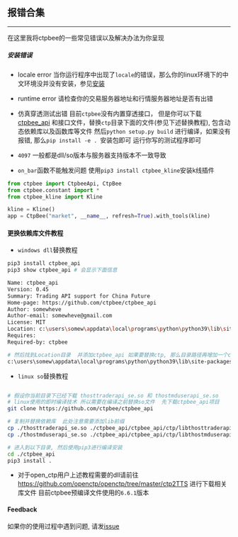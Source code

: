 ## 报错合集

---
在这里我将ctpbee的一些常见错误以及解决办法为你呈现

##### 安装错误

- locale error 当你运行程序中出现了`locale`的错误，那么你的linux环境下的中文环境没并没有安装，参见[安装](install.md)

- runtime error 请检查你的交易服务器地址和行情服务器地址是否有出错

- 仿真穿透测试出错 目前`ctpbee`没有内置穿透接口， 但是你可以下载[ctpbee_api](https://github.com/ctpbee/ctpbee_api)
  和接口文件，替换`ctp`目录下面的文件(参见下述替换教程),
  包含动态依赖库以及函数库等文件 然后`python setup.py build` 进行编译，如果没有报错, 那么`pip install -e . `安装包即可
  运行你写的测试程序即可
- `4097` 一般都是dll/so版本与服务器支持版本不一致导致
- `on_bar`函数不能触发问题 使用`pip3 install ctpbee_kline`安装k线插件

```python
from ctpbee import CtpbeeApi, CtpBee
from ctpbee.constant import *
from ctpbee_kline import Kline

kline = Kline()
app = CtpBee("market", __name__, refresh=True).with_tools(kline)
```

#### 更换依赖库文件教程

- `windows dll`替换教程

```bash
pip3 install ctpbee_api
pip3 show ctpbee_api # 会显示下面信息

Name: ctpbee_api
Version: 0.45
Summary: Trading API support for China Future
Home-page: https://github.com/ctpbee/ctpbee_api
Author: somewheve
Author-email: somewheve@gmail.com
License: MIT
Location: c:\users\somew\appdata\local\programs\python\python39\lib\site-packages
Requires:
Required-by: ctpbee

# 然后找到Location目录  并添加ctpbee_api 如果要替换ctp, 那么目录路径再增加一个ctp 然后复制同名dll到下方路径
c:\users\somew\appdata\local\programs\python\python39\lib\site-packages\ctpbee_api\ctp
```

- `linux so`替换教程

```bash 

# 假设你当前目录下已经下载 thosttraderapi_se.so 和 thostmduserapi_se.so 
# linux使用的即时编译技术 所以需要在编译之前替换so文件  先下载ctpbee_api项目
git clone https://github.com/ctpbee/ctpbee_api

# 复制并替换依赖库  此处注意需要添加lib前缀
cp ./thosttraderapi_se.so ./ctpbee_api/ctpbee_api/ctp/libthosttraderapi_se.so
cp ./thostmduserapi_se.so ./ctpbee_api/ctpbee_api/ctp/libthostmduserapi_se.so

# 进入到以下目录, 然后使用pip3进行编译安装
cd ./ctpbee_api
pip3 install .
```

- 对于open_ctp用户上述教程需要的dll请前往 https://github.com/openctp/openctp/tree/master/ctp2TTS 进行下载相关库文件
  目前ctpbee预编译文件使用的`6.6.1`版本

#### Feedback

如果你的使用过程中遇到问题, 请发[issue](https://github.com/ctpbee/ctpbee/issues/new)
